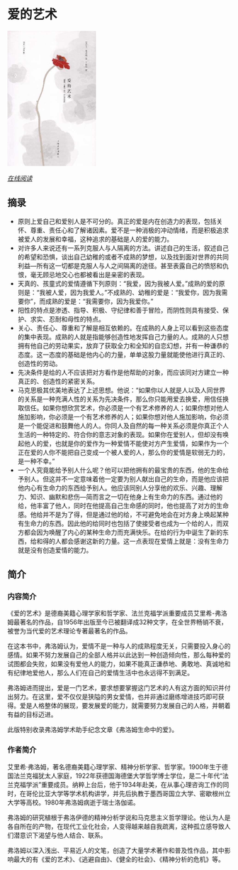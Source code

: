 # 爱的艺术

<img style="width: 200px;" src="./images/cover.jpg" alt="爱的艺术" />

*[在线阅读](https://m.99csw.com/book/1145/index.html)*

## 摘录

- 原则上爱自己和爱别人是不可分的。真正的爱是内在创造力的表现，包括关怀、尊重、责任心和了解诸因素。爱不是一种消极的冲动情绪，而是积极追求被爱人的发展和幸福，这种追求的基础是人的爱的能力。
- 对许多人来说还有一系列克服人与人隔离的方法。讲述自己的生活，叙述自己的希望和恐惧，谈出自己幼稚的或者不成熟的梦想，以及找到面对世界的共同利益—所有这一切都是克服人与人之间隔离的途径。甚至表露自己的愤怒和仇恨，毫无顾忌地交心也都被看出是亲密的表现。
- 天真的、孩童式的爱情遵循下列原则：“我爱，因为我被人爱。”成熟的爱的原则是：“我被人爱，因为我爱人。”不成熟的、幼稚的爱是：“我爱你，因为我需要你”，而成熟的爱是：“我需要你，因为我爱你。”
- 阳性的特点是渗透、指导、积极、守纪律和善于冒险，而阴性则具有接受、保护、求实、忍耐和母性的特点。
- 关心、责任心、尊重和了解是相互依赖的。在成熟的人身上可以看到这些态度的集中表现。成熟的人就是指能够创造性地发挥自己力量的人。成熟的人只想拥有他自己的劳动果实，放弃了获取全力和全知的自恋幻想，并有一种谦恭的态度。这一态度的基础是他内心的力量，单单这股力量就能使他进行真正的、创造性的劳动。
- 先决条件是给的人不应该把对方看作是他帮助的对象，而应该同对方建立一种真正的、创造性的紧密关系。
- 马克思极其优美地表达了上述思想。他说：“如果你以人就是人以及人同世界的关系是一种充满人性的关系为先决条件，那么你只能用爱去换爱，用信任换取信任。如果你想欣赏艺术，你必须是一个有艺术修养的人；如果你想对他人施加影响，你必须是一个有艺术修养的人；如果你想对他人施加影响，你必须是一个能促进和鼓舞他人的人。你同人及自然的每一种关系必须是你真正个人生活的一种特定的、符合你的意志对象的表现。如果你在爱别人，但却没有唤起他人的爱，也就是你的爱作为一种爱情不能使对方产生爱情，如果作为一个正在爱的人你不能把自己变成一个被人爱的人，那么你的爱情是软弱无力的，是一种不幸。”
- 一个人究竟能给予别人什么呢？他可以把他拥有的最宝贵的东西，他的生命给予别人。但这并不一定意味着他一定要为别人献出自己的生命，而是他应该把他内心有生命力的东西给予别人。他应该同别人分享他的欢乐、兴趣、理解力、知识、幽默和悲伤—简而言之一切在他身上有生命力的东西。通过他的给，他丰富了他人，同时在他提高自己生命感的同时，他也提高了对方的生命感。他给并不是为了得，但是通过他的给，不可避免地会在对方身上唤起某种有生命力的东西。因此他的给同时也包括了使接受者也成为一个给的人，而双方都会因为唤醒了内心的某种生命力而充满快乐。在给的行为中诞生了新的东西，给和得的人都会感谢这新的力量。这一点表现在爱情上就是：没有生命力就是没有创造爱情的能力。

## 简介

### 内容简介

《爱的艺术》是德裔美籍心理学家和哲学家、法兰克福学派重要成员艾里希-弗洛姆最著名的作品，自1956年出版至今已被翻译成32种文字，在全世界畅销不衰，被誉为当代爱的艺术理论专著最著名的作品。

在这本书中，弗洛姆认为，爱情不是一种与人的成熟程度无关，只需要投入身心的感情。如果不努力发展自己的全部人格并以此达到一种创造倾向性，那么每种爱的试图都会失败，如果没有爱他人的能力，如果不能真正谦恭地、勇敢地、真诚地和有纪律地爱他人，那么人们在自己的爱情生活中也永远得不到满足。

弗洛姆进而提出，爱是一门艺术，要求想要掌握这门艺术的人有这方面的知识并付出努力。在这里，爱不仅仅是狭隘的男女爱情，也并非通过磨练增进技巧即可获得。爱是人格整体的展现，要发展爱的能力，就需要努力发展自己的人格，并朝着有益的目标迈进。

此版特别收录弗洛姆学术助手纪念文章《弗洛姆生命中的爱》。

### 作者简介

艾里希·弗洛姆，著名德裔美籍心理学家、精神分析学家、哲学家。1900年生于德国法兰克福犹太人家庭，1922年获德国海德堡大学哲学博士学位，是二十年代“法兰克福学派”重要成员。纳粹上台后，他于1934年赴美，在从事心理咨询工作的同时，在哥伦比亚大学等学术机构讲学，并先后执教于墨西哥国立大学、密歇根州立大学等高校。1980年弗洛姆病逝于瑞士洛伽诺。

弗洛姆的研究植根于弗洛伊德的精神分析学说和马克思主义哲学理论。他认为人是各自所在的产物，在现代工业化社会，人变得越来越自我疏离，这种孤立感导致人们潜意识下渴望与他人结合、联系。

弗洛姆以深入浅出、平易近人的文笔，创造了大量学术著作和普及性作品，其中影响最大的有《爱的艺术》、《逃避自由》、《健全的社会》、《精神分析的危机》等。
